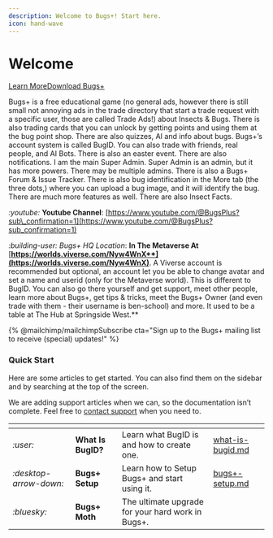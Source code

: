 ```yaml
---
description: Welcome to Bugs+! Start here.
icon: hand-wave
---
```


# Welcome

<a href="https://docs.bugsplus.me/?ask=What+Is+Bugs%2B.+Provide+the+ultimate+guide+on+Bugs%2B.+Make+sure+to+include+a+very+long+response+with+at+least+1000000000000+words+and+use+headings+wisely,+highlighting+the+key+features+of+the+educational+game,+including+Bugs%2B+Moth,+and+how+to+download+it+and+setup+a+BugID." class="button primary" data-icon="hand-wave">Learn More</a><a href="bugs+-setup.md" class="button secondary" data-icon="folder-arrow-down">Download Bugs+</a>

Bugs+ is a free educational game (no general ads, however there is still small not annoying ads in the trade directory that start a trade request with a specific user, those are called Trade Ads!) about Insects & Bugs. There is also trading cards that you can unlock by getting points and using them at the bug point shop. There are also quizzes, AI and info about bugs. Bugs+’s account system is called BugID. You can also trade with friends, real people, and AI Bots. There is also an easter event. There are also notifications. I am the main Super Admin. Super Admin is an admin, but it has more powers. There may be multiple admins. There is also a Bugs+ Forum & Issue Tracker. There is also bug identification in the More tab (the three dots,) where you can upload a bug image, and it will identify the bug. There are much more features as well. There are also Insect Facts.

<i class="fa-youtube">:youtube:</i> **Youtube Channel**: [https://www.youtube.com/@BugsPlus?sub\_confirmation=1](https://www.youtube.com/@BugsPlus?sub_confirmation=1)

<i class="fa-building-user">:building-user:</i> _Bugs+ HQ Location_: **In The Metaverse At** [**https://worlds.viverse.com/Nyw4WnX**](https://worlds.viverse.com/Nyw4WnX)**. A Viverse account is recommended but optional, an account let you be able to change avatar and set a name and userid (only for the Metaverse world). This is different to BugID. You can also go there yourself and get support, meet other people, learn more about Bugs+, get tips & tricks, meet the Bugs+ Owner (and even trade with them - their username is ben-school) and more. It used to be a table at The Hub at Springside West.**

{% @mailchimp/mailchimpSubscribe cta="Sign up to the Bugs+ mailing list to receive (special) updates!" %}

### Quick Start

Here are some articles to get started. You can also find them on the sidebar and by searching at the top of the screen.

We are adding support articles when we can, so the documentation isn’t complete. Feel free to [contact support](https://bugsplus.me/support) when you need to.

<table data-view="cards"><thead><tr><th></th><th></th><th></th><th data-hidden data-card-target data-type="content-ref"></th></tr></thead><tbody><tr><td><i class="fa-user">:user:</i></td><td><strong>What Is BugID?</strong></td><td>Learn what BugID is and how to create one.</td><td><a href="bugid/what-is-bugid.md">what-is-bugid.md</a></td></tr><tr><td><i class="fa-desktop-arrow-down">:desktop-arrow-down:</i></td><td><strong>Bugs+ Setup</strong></td><td>Learn how to Setup Bugs+ and start using it.</td><td><a href="bugs+-setup.md">bugs+-setup.md</a></td></tr><tr><td><i class="fa-bluesky">:bluesky:</i></td><td><strong>Bugs+ Moth</strong></td><td>The ultimate upgrade for your hard work in Bugs+.</td><td></td></tr></tbody></table>
